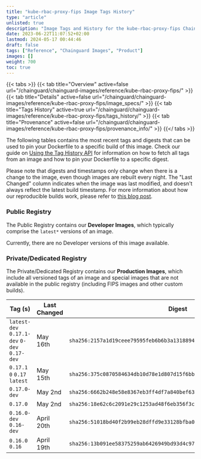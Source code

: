 ```yaml
---
title: "kube-rbac-proxy-fips Image Tags History"
type: "article"
unlisted: true
description: "Image Tags and History for the kube-rbac-proxy-fips Chainguard Image"
date: 2023-06-22T11:07:52+02:00
lastmod: 2024-05-17 00:44:46
draft: false
tags: ["Reference", "Chainguard Images", "Product"]
images: []
weight: 700
toc: true
---
```


{{< tabs >}}
{{< tab title="Overview" active=false url="/chainguard/chainguard-images/reference/kube-rbac-proxy-fips/" >}}
{{< tab title="Details" active=false url="/chainguard/chainguard-images/reference/kube-rbac-proxy-fips/image_specs/" >}}
{{< tab title="Tags History" active=true url="/chainguard/chainguard-images/reference/kube-rbac-proxy-fips/tags_history/" >}}
{{< tab title="Provenance" active=false url="/chainguard/chainguard-images/reference/kube-rbac-proxy-fips/provenance_info/" >}}
{{</ tabs >}}

The following tables contains the most recent tags and digests that can be used to pin your Dockerfile to a specific build of this image. Check our guide on [Using the Tag History API](/chainguard/chainguard-images/using-the-tag-history-api/) for information on how to fetch all tags from an image and how to pin your Dockerfile to a specific digest.

Please note that digests and timestamps only change when there is a change to the image, even though images are rebuilt every night. The "Last Changed" column indicates when the image was last modified, and doesn't always reflect the latest build timestamp. For more information about how our reproducible builds work, please refer to [this blog post](https://www.chainguard.dev/unchained/reproducing-chainguards-reproducible-image-builds).

### Public Registry
The Public Registry contains our **Developer Images**, which typically comprise the `latest*` versions of an image.

Currently, there are no Developer versions of this image available.

### Private/Dedicated Registry
The Private/Dedicated Registry contains our **Production Images**, which include all versioned tags of an image and special images that are not available in the public registry (including FIPS images and other custom builds).

| Tag (s)                                       | Last Changed | Digest                                                                    |
|-----------------------------------------------|--------------|---------------------------------------------------------------------------|
|  `latest-dev` `0.17.1-dev` `0-dev` `0.17-dev` | May 16th     | `sha256:2157a1d19ceee79595feb6b6b3a13188945abc8d1996fd7f0a4a5fa35ca8d7f5` |
|  `0.17.1` `0` `0.17` `latest`                 | May 15th     | `sha256:375c0870584634db10d78e1d807d15f6bb8e2d96f2c742a8d0520ce71e3e2907` |
|  `0.17.0-dev`                                 | May 2nd      | `sha256:6662b248e58e8367eb3ff4df7a840bef630d61265ccc3b096382c77a6fd29d97` |
|  `0.17.0`                                     | May 2nd      | `sha256:18e62c6c2091e29c1253ad48f6eb356f3ca3652847e38b72ffe5df40106df80e` |
|  `0.16.0-dev` `0.16-dev`                      | April 20th   | `sha256:51018bd40f2b99eb28dffd9e33128bfba07be25c75eab0d5527abfd46beea1ad` |
|  `0.16.0` `0.16`                              | April 19th   | `sha256:13b091ee58375259ab6426949bd93d4c97b4d906c1236da605312ecb776c7576` |

